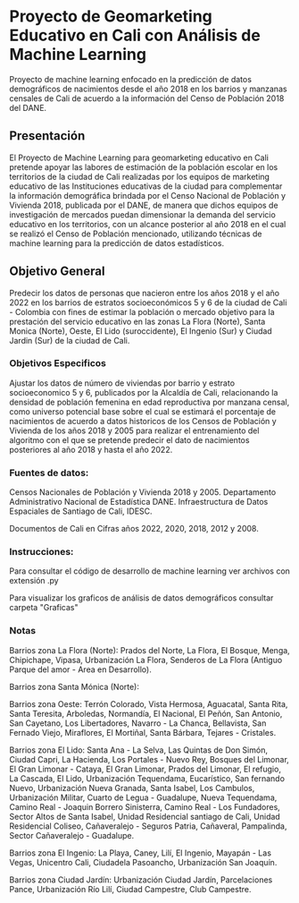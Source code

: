 ﻿# Proyecto de Geomarketing Educativo en Cali con Análisis de Machine Learning
Proyecto de machine learning enfocado en la predicción de datos demográficos de nacimientos desde el año 2018 en los barrios y manzanas censales de Cali de acuerdo a la información del Censo de Población 2018 del DANE.
## Presentación
El Proyecto de Machine Learning para geomarketing educativo en Cali pretende apoyar las labores de estimación de la población escolar en los territorios de la ciudad de Cali realizadas por los equipos de marketing educativo de las Instituciones educativas de la ciudad para complementar la información demográfica brindada por el Censo Nacional de Población y Vivienda 2018, publicada por el DANE, de manera que dichos equipos de investigación de mercados puedan dimensionar la demanda del servicio educativo en los territorios, con un alcance posterior al año 2018 en el cual se realizó el Censo de Población mencionado, utilizando técnicas de machine learning para la predicción de datos estadísticos. 
## Objetivo General
Predecir los datos de personas que nacieron entre los años 2018 y el año 2022 en los barrios de estratos socioeconómicos 5 y 6 de la ciudad de Cali - Colombia con fines de estimar la población o mercado objetivo para la prestación del servicio educativo en las zonas La Flora (Norte), Santa Monica (Norte), Oeste, El Lido (suroccidente), El Ingenio (Sur) y Ciudad Jardin (Sur) de la ciudad de Cali.
### Objetivos Especificos
Ajustar los datos de número de viviendas por barrio y estrato socioeconomico 5 y 6, publicados por la Alcaldía de Cali, relacionando la densidad de población femenina en edad reproductiva por manzana censal, como universo potencial base sobre el cual se estimará el porcentaje de nacimientos de acuerdo a datos historicos de los Censos de Población y Vivienda de los años 2018 y 2005 para realizar el entrenamiento del algoritmo con el que se pretende predecir el dato de nacimientos posteriores al año 2018 y hasta el año 2022.
### Fuentes de datos:
Censos Nacionales de Población y Vivienda 2018 y 2005. Departamento Administrativo Nacional de Estadística DANE.
Infraestructura de Datos Espaciales de Santiago de Cali, IDESC.

Documentos de Cali en Cifras años 2022, 2020, 2018, 2012 y 2008.
### Instrucciones:
Para consultar el código de desarrollo de machine learning ver archivos con extensión .py

Para visualizar los graficos de análisis de datos demográficos consultar carpeta "Graficas"


### Notas

Barrios zona La Flora (Norte): Prados del Norte, La Flora, El Bosque, Menga, Chipichape, Vipasa, Urbanización La Flora, Senderos de La Flora (Antiguo Parque del amor - Area en Desarrollo).

Barrios zona Santa Mónica (Norte):

Barrios zona Oeste: Terrón Colorado, Vista Hermosa, Aguacatal, Santa Rita, Santa Teresita, Arboledas, Normandía, El Nacional, El Peñón, San Antonio, San Cayetano, Los Libertadores, Navarro - La Chanca, Bellavista, San Fernado Viejo, Miraflores, El Mortiñal, Santa Bárbara, Tejares - Cristales.

Barrios zona El Lido: Santa Ana - La Selva, Las Quintas de Don Simón, Ciudad Capri, La Hacienda, Los Portales - Nuevo Rey, Bosques del Limonar, El Gran Limonar - Cataya, El Gran Limonar, Prados del Limonar, El refugio, La Cascada, El Lido, Urbanización Tequendama, Eucarístico, San fernando Nuevo, Urbanización Nueva Granada, Santa Isabel, Los Cambulos, Urbanización Militar, Cuarto de Legua - Guadalupe, Nueva Tequendama, Camino Real - Joaquin Borrero Sinisterra, Camino Real - Los Fundadores, Sector Altos de Santa Isabel, Unidad Residencial santiago de Cali, Unidad Residencial Coliseo, Cañaveralejo - Seguros Patria, Cañaveral, Pampalinda, Sector Cañaveralejo - Guadalupe.

Barrios zona El Ingenio: La Playa, Caney, Lilí, El Ingenio, Mayapán - Las Vegas, Unicentro Cali, Ciudadela Pasoancho, Urbanización San Joaquín.

Barrios zona Ciudad Jardín: Urbanización Ciudad Jardín, Parcelaciones Pance, Urbanización Río Lilí, Ciudad Campestre, Club Campestre.



